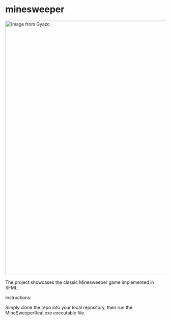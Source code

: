 # minesweeper

<a href="https://gyazo.com/0610f6230a907e457682e8ba24d19d16"><img src="https://i.gyazo.com/0610f6230a907e457682e8ba24d19d16.gif" alt="Image from Gyazo" width="800"/></a>

The project showcases the classic Minesweeper game implemented in SFML.

Instructions:

Simply clone the repo into your local repository, then run the MineSweeperReal.exe executable file.
